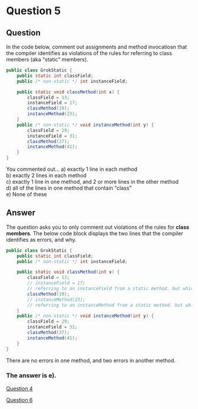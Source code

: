 # Question 5
## Question
In the code below, comment out assignments and method invocatiosn that the compiler identifies as violations of the rules for referring to class members (aka "static" members).
```java
public class GrokStatic {
	public static int classField;
	public /* non-static */ int instanceField;

	public static void classMethod(int x) {
		classField = 13;
		instanceField = 17;
		classMethod(19);
		instanceMethod(23);
	}
	public /* non-static */ void instanceMethod(int y) {
		classField = 29;
		instanceField = 31;
		classMethod(37);
		instanceMethod(41);
	}
}
```
You commented out...
a) exactly 1 line in each method   
b) exactly 2 lines in each method  
c) exactly 1 line in one method, and 2 or more lines in the other method  
d) all of the lines in one method that contain "class"  
e) None of these  
## Answer
The question asks you to only comment out violations of the rules for **class members**. The below code block displays the two lines that the compiler identifies as errors, and why. 

```java
public class GrokStatic {
	public static int classField;
	public /* non-static */ int instanceField;

	public static void classMethod(int x) {
		classField = 13;
		// instanceField = 17;
		// referring to an instanceField from a static method. but which instance? therefore compiler throws error.
		classMethod(19);
		// instanceMethod(23);
		// referring to an instanceMethod from a static method. but which instance? therefore compiler throws error.
	}
	public /* non-static */ void instanceMethod(int y) {
		classField = 29;
		instanceField = 31;
		classMethod(37);
		instanceMethod(41);
	}
}
```

There are no errors in one method, and two errors in another method. 

### **The answer is e).**
[Question 4](https://thunderredstar.me/Test-2-Review/explanations/the_part_with_multiple_guesses/1-9/4)

[Question 6](https://thunderredstar.me/Test-2-Review/explanations/the_part_with_multiple_guesses/1-9/6)